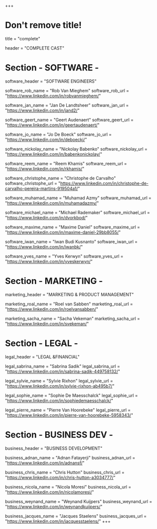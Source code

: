 +++
# Don't remove title!
title = "complete"

header = "COMPLETE CAST"

# Section - SOFTWARE -
software_header = "SOFTWARE ENGINEERS"

software_rob_name = "Rob Van Mieghem"
software_rob_url = "https://www.linkedin.com/in/robvanmieghem/"

software_jan_name = "Jan De Landtsheer"
software_jan_url = "https://www.linkedin.com/in/jand2/"

software_geert_name = "Geert Audenaert"
software_geert_url = "https://www.linkedin.com/in/geertaudenaert/"

software_jo_name = "Jo De Boeck"
software_jo_url = "https://www.linkedin.com/in/deboeckj/"

software_nickolay_name = "Nickolay Babenko"
software_nickolay_url = "https://www.linkedin.com/in/babenkonickolay/"

software_reem_name = "Reem Khamis"
software_reem_url = "https://www.linkedin.com/in/rkhamis/"

software_christophe_name = "Christophe de Carvalho"
software_christophe_url = "https://www.linkedin.com/in/christophe-de-carvalho-pereira-martins-919504a1/"

software_muhamad_name = "Muhamad Azmy"
software_muhamad_url = "https://www.linkedin.com/in/muhamadazmy/"

software_michael_name = "Michael Rademaker"
software_michael_url = "https://www.linkedin.com/in/dvorkbod/"

software_maxime_name = "Maxime Daniel"
software_maxime_url = "https://www.linkedin.com/in/maxime-daniel-29bb8055/"

software_iwan_name = "Iwan Budi Kusnanto"
software_iwan_url = "https://www.linkedin.com/in/iwanbk/"

software_yves_name = "Yves Kerwyn"
software_yves_url = "https://www.linkedin.com/in/yveskerwyn/"


# Section - MARKETING -
marketing_header = "MARKETING & PRODUCT MANAGEMENT"

marketing_roal_name = "Roel van Sabben"
marketing_roal_url = "https://www.linkedin.com/in/roelvansabben/"

marketing_sacha_name = "Sacha Vekeman"
marketing_sacha_url = "https://www.linkedin.com/in/svekeman/"

# Section - LEGAL -
legal_header = "LEGAL &FINANCIAL"

legal_sabrina_name = "Sabrina Sadik"
legal_sabrina_url = "https://www.linkedin.com/in/sabrina-sadik-449758132/"

legal_sylvie_name = "Sylvie Rixhon"
legal_sylvie_url = "https://www.linkedin.com/in/sylvie-rixhon-ab495b7/"

legal_sophie_name = "Sophie De Maesschalck"
legal_sophie_url = "https://www.linkedin.com/in/sophiedemaesschalck/"

legal_pierre_name = "Pierre Van Hoorebeke"
legal_pierre_url = "https://www.linkedin.com/in/pierre-van-hoorebeke-5958343/"

# Section - BUSINESS DEV -
business_header = "BUSINESS DEVELOPMENT"

business_adnan_name = "Adnan Fatayerji"
business_adnan_url = "https://www.linkedin.com/in/adnansf/"

business_chris_name = "Chris Hutton"
business_chris_url = "https://www.linkedin.com/in/chris-hutton-a3034777/"

business_nicola_name = "Nicola Moresi"
business_nicola_url = "https://www.linkedin.com/in/nicolamoresi/"

business_weynand_name = "Weynand Kuijpers"
business_weynand_url = "https://www.linkedin.com/in/weynandkuijpers/"

business_jacques_name = "Jacques Staelens"
business_jacques_url = "https://www.linkedin.com/in/jacquesstaelens/"
+++

